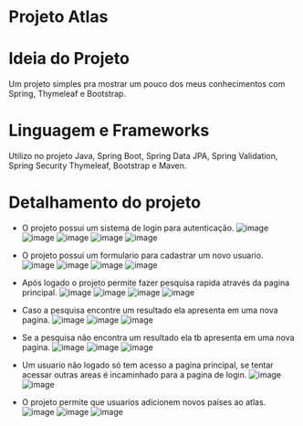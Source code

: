 # Projeto Atlas
# Ideia do Projeto
Um projeto simples pra mostrar um pouco dos meus conhecimentos com Spring, Thymeleaf e Bootstrap.

# Linguagem e Frameworks
Utilizo no projeto Java, Spring Boot, Spring Data JPA, Spring Validation, Spring Security Thymeleaf, Bootstrap e Maven.

# Detalhamento do projeto
- O projeto possui um sistema de login para autenticação.
![image](https://user-images.githubusercontent.com/104327368/169197536-793e37d5-47cb-4a9b-b4c0-95b5635be12a.png)
![image](https://user-images.githubusercontent.com/104327368/169627354-c4cfc1eb-d3e2-4d9a-97a4-6c81654f9783.png)
![image](https://user-images.githubusercontent.com/104327368/169627359-db0cd81a-3eb7-4a66-9683-324e2364a388.png)
![image](https://user-images.githubusercontent.com/104327368/169627375-7a39f595-cbc2-469a-bd29-754facd5b412.png)
![image](https://user-images.githubusercontent.com/104327368/169627439-f4f02e44-9fc6-4dfd-914a-6a85cfd2eca8.png)



- O projeto possui um formulario para cadastrar um novo usuario.
![image](https://user-images.githubusercontent.com/104327368/169197612-0a98e6b3-4ad1-4fb6-9fd3-df6a70c7a711.png)
![image](https://user-images.githubusercontent.com/104327368/169627396-5d85664b-5f67-4bcb-af8f-3bbfff86cb42.png)
![image](https://user-images.githubusercontent.com/104327368/169627413-5a494f9f-07d7-4064-80d6-2f6439fe0032.png)
![image](https://user-images.githubusercontent.com/104327368/169627453-8af71859-7a98-4f00-8540-4a10328aa7aa.png)



- Após logado o projeto permite fazer pesquisa rapida através da pagina principal.
![image](https://user-images.githubusercontent.com/104327368/169197732-1aedc5db-6535-4098-b136-36f498135d12.png)
![image](https://user-images.githubusercontent.com/104327368/169627511-242885b3-9caf-4c6d-912c-16b4f04b5553.png)
![image](https://user-images.githubusercontent.com/104327368/169627593-05aa587e-f744-4385-a18f-f022068e39b9.png)
![image](https://user-images.githubusercontent.com/104327368/169627607-4c22d21f-5e99-48b3-b63f-62bf54e8b0a9.png)



- Caso a pesquisa encontre um resultado ela apresenta em uma nova pagina.
![image](https://user-images.githubusercontent.com/104327368/169199363-d98c25de-a68f-4d57-abd6-68d25f9493c4.png)
![image](https://user-images.githubusercontent.com/104327368/169627625-4ac7bf70-ff59-4ae5-820d-9e6f31c5c590.png)
![image](https://user-images.githubusercontent.com/104327368/169627657-b18a0e11-cea9-4d26-9ca1-ac57ecc9d499.png)



- Se a pesquisa não encontra um resultado ela tb apresenta em uma nova pagina.
![image](https://user-images.githubusercontent.com/104327368/169199489-a61d13b9-8a82-420f-b6ab-259dc20f98e9.png)
![image](https://user-images.githubusercontent.com/104327368/169627625-4ac7bf70-ff59-4ae5-820d-9e6f31c5c590.png)
![image](https://user-images.githubusercontent.com/104327368/169627695-59f5d9b8-62e2-43dd-b50d-c0c5cf68360a.png)



- Um usuario não logado só tem acesso a pagina principal, se tentar acessar outras areas é incaminhado para a pagina de login.
![image](https://user-images.githubusercontent.com/104327368/169198883-2ed6a617-93a6-449e-b7b9-d94becb8d8d6.png)
![image](https://user-images.githubusercontent.com/104327368/169627939-b27bb40e-c71f-4788-82c5-0d10134b147c.png)



- O projeto permite que usuarios adicionem novos países ao atlas.
![image](https://user-images.githubusercontent.com/104327368/169198005-8cd601ad-3fcb-49f0-8359-c3da0781e3aa.png)
![image](https://user-images.githubusercontent.com/104327368/169627729-5293f915-2a2a-44db-8c86-a4108d3eac6d.png)
![image](https://user-images.githubusercontent.com/104327368/169627815-c7acc915-706f-4be8-8d67-4e03eb893ab5.png)



